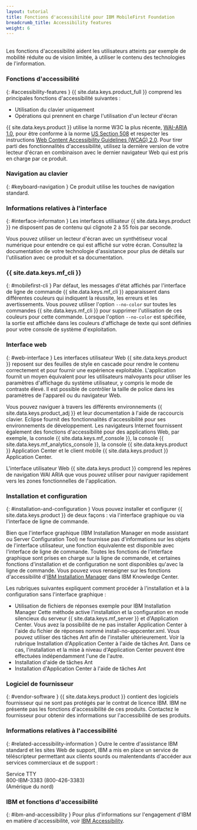 ```yaml
---
layout: tutorial
title: Fonctions d'accessibilité pour IBM MobileFirst Foundation 
breadcrumb_title: Accessibility features
weight: 6
---
```

<!-- NLS_CHARSET=UTF-8 -->
<br/>
Les fonctions d'accessibilité aident les utilisateurs atteints par exemple de mobilité réduite ou de vision limitée, à utiliser le contenu des technologies de l'information.

### Fonctions d'accessibilité
{: #accessibility-features }
{{ site.data.keys.product_full }} comprend les principales fonctions d'accessibilité suivantes :

* Utilisation du clavier uniquement
* Opérations qui prennent en charge l'utilisation d'un lecteur d'écran

{{ site.data.keys.product }} utilise la norme W3C la plus récente, [WAI-ARIA
1.0](http://www.w3.org/TR/wai-aria/), pour être conforme à la norme [US Section 508](http://www.access-board.gov/guidelines-and-standards/communications-and-it/about-the-section-508-standards/section-508-standards) et respecter les instructions [Web Content Accessibility Guidelines (WCAG) 2.0](http://www.w3.org/TR/WCAG20/). Pour tirer parti des fonctionnalités d'accessibilité, utilisez la dernière version de votre lecteur d'écran en combinaison avec le dernier navigateur Web qui est pris en charge par ce produit.

### Navigation au clavier
{: #keyboard-navigation }
Ce produit utilise les touches de navigation standard.

### Informations relatives à l'interface
{: #interface-informaton }
Les interfaces utilisateur {{ site.data.keys.product }} ne disposent pas de contenu qui clignote 2 à 55 fois par seconde.

Vous pouvez utiliser un lecteur d'écran avec un synthétiseur vocal numérique pour entendre ce qui est affiché sur votre écran. Consultez la documentation de votre technologie d'assistance pour plus de détails sur l'utilisation avec ce produit et sa documentation.

### {{ site.data.keys.mf_cli }}
{: #mobilefirst-cli }
Par défaut, les messages d'état affichés par l'interface de ligne de commande
{{ site.data.keys.mf_cli }} apparaissent dans différentes couleurs qui
indiquent la réussite, les erreurs et les avertissements. Vous pouvez utiliser l'option `--no-color` sur toutes les commandes {{ site.data.keys.mf_cli }} pour supprimer l'utilisation de ces couleurs pour cette commande. Lorsque l'option `--no-color` est spécifiée, la sortie est affichée dans les couleurs d'affichage de texte qui sont définies pour votre console de système d'exploitation.

### Interface web 
{: #web-interface }
Les interfaces utilisateur Web {{ site.data.keys.product }} reposent sur des feuilles de style en cascade pour rendre le contenu correctement et pour fournir une expérience exploitable. L'application fournit un moyen équivalent pour les utilisateurs malvoyants pour utiliser les paramètres d'affichage du système utilisateur, y compris le mode de contraste élevé. Il est possible de contrôler la taille de
police dans les paramètres de l'appareil ou du navigateur Web.

Vous pouvez naviguer à travers les différents environnements {{ site.data.keys.product_adj }} et leur documentation à l'aide de raccourcis clavier. Eclipse fournit des fonctionnalités d'accessibilité pour ses environnements de développement. Les navigateurs Internet fournissent également des fonctions d'accessibilité pour des applications Web, par exemple, la console {{ site.data.keys.mf_console }}, la console {{ site.data.keys.mf_analytics_console }}, la console {{ site.data.keys.product }} Application Center et le client mobile {{ site.data.keys.product }} Application Center.

L'interface utilisateur Web {{ site.data.keys.product }} comprend les repères de navigation WAI ARIA que vous pouvez utiliser pour naviguer rapidement vers les zones fonctionnelles de l'application.

### Installation et configuration
{: #installation-and-configuration }
Vous pouvez installer et configurer
{{ site.data.keys.product }} de deux façons : via l'interface graphique
ou via l'interface de ligne de commande.

Bien que l'interface graphique (IBM Installation Manager en mode assistant ou Server
Configuration Tool) ne fournisse pas d'informations sur les objets de l'interface utilisateur, une fonction équivalente est disponible avec l'interface
de ligne de commande. Toutes les fonctions de l'interface graphique sont prises en charge sur la ligne de commande, et certaines fonctions d'installation
et de configuration ne sont disponibles qu'avec la ligne de commande. Vous pouvez vous renseigner sur les fonctions d'accessibilité d'[IBM Installation Manager](http://www.ibm.com/support/knowledgecenter/SSDV2W/im_family_welcome.html?lang=en&view=kc) dans IBM Knowledge Center.

Les rubriques suivantes expliquent comment procéder à l'installation et à la configuration sans l'interface graphique :

* Utilisation de fichiers de réponses exemple pour IBM Installation Manager
Cette méthode active l'installation et la configuration en mode silencieux du serveur {{ site.data.keys.mf_server }} et d'Application Center. Vous avez la possibilité de ne pas installer Application Center à l'aide du fichier de réponses nommé install-no-appcenter.xml. Vous pouvez utiliser des tâches Ant afin de l'installer ultérieurement. Voir la rubrique Installation d'Application Center à l'aide de tâches Ant. Dans ce cas, l'installation et la mise à niveau d'Application Center peuvent être effectuées indépendamment l'une de l'autre.
* Installation d'aide de tâches Ant
* Installation d'Application Center à l'aide de tâches Ant

### Logiciel de fournisseur
{: #vendor-software }
{{ site.data.keys.product }} contient
des logiciels fournisseur qui ne sont pas protégés par le contrat de licence IBM. IBM ne présente pas les fonctions d'accessibilité de ces produits. Contactez le fournisseur pour obtenir des informations
sur l'accessibilité de ses produits.

### Informations relatives à l'accessibilité
{: #related-accessibility-information }
Outre le centre d'assistance IBM standard et les sites Web de support, IBM a mis en place un service de téléscripteur permettant aux clients sourds ou malentendants d'accéder aux services commerciaux et de support :

Service TTY  
800-IBM-3383 (800-426-3383)  
(Amérique du nord)

### IBM et fonctions d'accessibilité
{: #ibm-and-accessibility }
Pour plus d'informations sur l'engagement d'IBM en matière d'accessibilité, voir
[IBM Accessibility](http://www.ibm.com/able).


